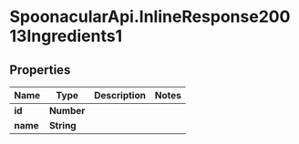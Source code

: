 # SpoonacularApi.InlineResponse20013Ingredients1

## Properties

Name | Type | Description | Notes
------------ | ------------- | ------------- | -------------
**id** | **Number** |  | 
**name** | **String** |  | 


